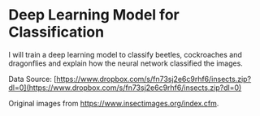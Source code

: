 # Deep Learning Model for Classification

I will train a deep learning model to classify beetles, cockroaches and dragonflies and explain how the neural network classified the images.

Data Source: [https://www.dropbox.com/s/fn73sj2e6c9rhf6/insects.zip?dl=0](https://www.dropbox.com/s/fn73sj2e6c9rhf6/insects.zip?dl=0)

Original images from https://www.insectimages.org/index.cfm. 
